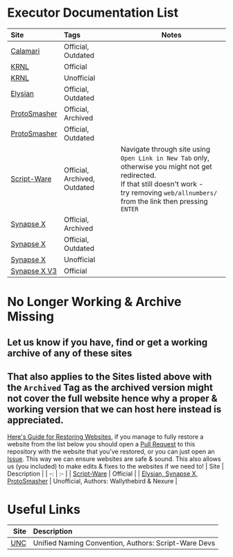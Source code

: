 # Executor Documentation List
| Site | Tags | Notes |
| :- | :- | - |
| [Calamari](https://luau.github.io/Executor-API-Docs/Calamari) | Official, Outdated |
| [KRNL](https://docs.krnl.ca) | Official |
| [KRNL](https://app.archbee.com/public/PREVIEW-2Jp4SDaAD4P1COFfx1p_t) | Unofficial |
| [Elysian](https://luau.github.io/Executor-API-Docs/Elysian) | Official, Outdated |
| [ProtoSmasher](https://web.archive.org/web/https://docs.protosmasher.net) | Official, Archived |
| [ProtoSmasher](https://luau.github.io/Executor-API-Docs/ProtoSmasher) | Official, Outdated |
| [Script-Ware](https://web.archive.org/web/20220421142618/https://docs.script-ware.com/the-script-ware-api) | Official, Archived, Outdated | Navigate through site using `Open Link in New Tab` only,<br />otherwise you might not get redirected.<br />If that still doesn't work -<br />try removing `web/allnumbers/` from the link then pressing `ENTER` |
| [Synapse X](https://web.archive.org/web/https://docs.synapse.to) | Official, Archived |
| [Synapse X](https://luau.github.io/Executor-API-Docs) | Official, Outdated |
| [Synapse X](https://synapsexdocs.github.io) | Unofficial |
| [Synapse X V3](https://synllc.github.io/synapse-x-documentation) | Official |

# No Longer Working & Archive Missing
## Let us know if you have, find or get a working archive of any of these sites
## That also applies to the Sites listed above with the `Archived` Tag as the archived version might not cover the full website hence why a proper & working version that we can host here instead is appreciated.
[Here's Guide for Restoring Websites](https://wiki.archiveteam.org/index.php?title=Restoring), if you manage to fully restore a website from the list below you should open a [Pull Request](https://github.com/luau/Executor-API-Docs/pulls) to this repository with the website that you've restored, or you can just open an [Issue](https://github.com/luau/Executor-API-Docs/issues). This way we can ensure websites are safe & sound. This also allows us (you included) to make edits & fixes to the websites if we need to!
| Site | Description |
| -: | :- |
| [Script-Ware](https://dev.script-ware.com) | Official |
| [Elysian, Synapse X, ProtoSmasher](https://wally-rblx.github.io/rbxdocs.github.io) | Unofficial, Authors: Wallythebird & Nexure |
# Useful Links
| Site | Description |
| -: | :- |
| [UNC](https://github.com/unified-naming-convention/NamingStandard) | Unified Naming Convention, Authors: Script-Ware Devs |
